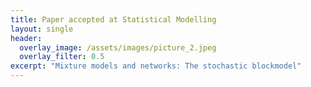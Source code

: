 ```yaml
---
title: Paper accepted at Statistical Modelling 
layout: single
header:
  overlay_image: /assets/images/picture_2.jpeg
  overlay_filter: 0.5
excerpt: "Mixture models and networks: The stochastic blockmodel"
---
```


